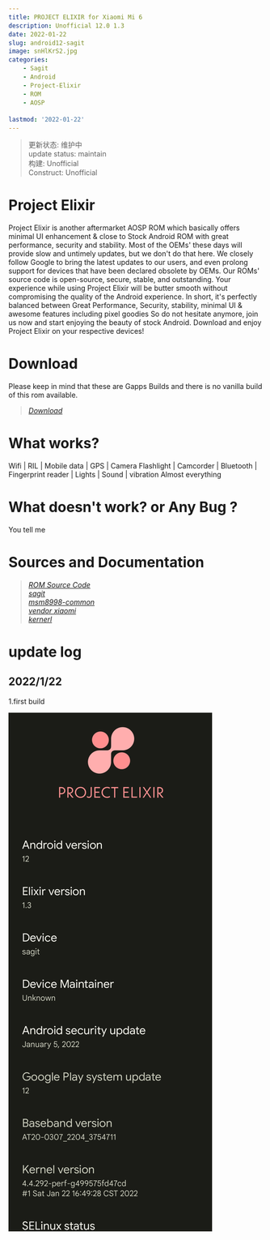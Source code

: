 ```yaml
---
title: PROJECT ELIXIR for Xiaomi Mi 6
description: Unofficial 12.0 1.3
date: 2022-01-22
slug: android12-sagit
image: snHlKrS2.jpg
categories:
    - Sagit
    - Android
    - Project-Elixir
    - ROM
    - AOSP

lastmod: '2022-01-22'
---
```


> 更新状态: 维护中  
> update status: maintain  
> 构建: Unofficial  
> Construct: Unofficial  

# Project Elixir
Project Elixir is another aftermarket AOSP ROM which basically offers minimal UI enhancement & close to Stock Android ROM with great performance, security and stability. Most of the OEMs' these days will provide slow and untimely updates, but we don't do that here. We closely follow Google to bring the latest updates to our users, and even prolong support for devices that have been declared obsolete by OEMs. Our ROMs' source code is open-source, secure, stable, and outstanding. Your experience while using Project Elixir will be butter smooth without compromising the quality of the Android experience. In short, it's perfectly balanced between Great Performance, Security, stability, minimal UI & awesome features including pixel goodies So do not hesitate anymore, join us now and start enjoying the beauty of stock Android. Download and enjoy Project Elixir on your respective devices!

# Download

Please keep in mind that these are Gapps Builds and there is no vanilla build of this rom available. 
> *[Download](https://github.com/foxlesbiao/foxlesbiao.github.io/releases/tag/v1.3-1)*

# What works?

Wifi | RIL | Mobile data | GPS | Camera
Flashlight | Camcorder | Bluetooth | Fingerprint reader | Lights | Sound | vibration
Almost everything

# What doesn't work? or Any Bug ?

You tell me

# Sources and Documentation

> *[ROM Source Code](https://github.com/Project-Elixir)*   
> *[sagit](https://github.com/AOSP-12/device_xiaomi_sagit)*   
> *[msm8998-common](https://github.com/AOSP-12/device_xiaomi_msm8998-common)*   
> *[vendor xiaomi](https://github.com/AOSP-12/vendor_xiaomi)*   
> *[kernerl](https://github.com/AOSP-12/kernel_xiaomi_msm8998)*   

# update log
 ## 2022/1/22
   1.first build

![Photo by Settings](Screenshot_20220122-201236_Settings.png)